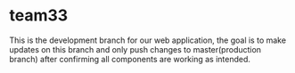 # team33
This is the development branch for our web application, the goal is to make updates on this branch and only push changes to master(production branch) after confirming all components are working as intended.
